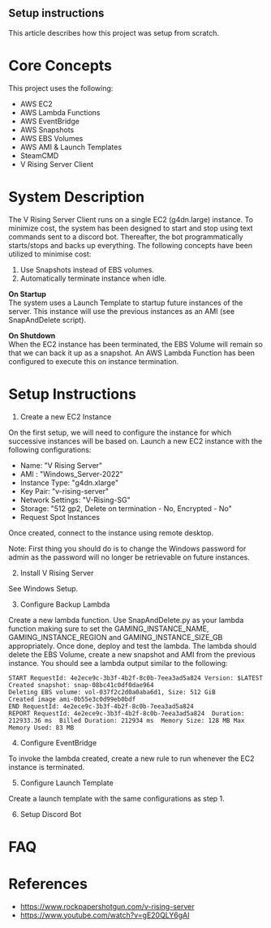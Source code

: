 ## Setup instructions

This article describes how this project was setup from scratch.

# Core Concepts

This project uses the following:

-   AWS EC2
-   AWS Lambda Functions
-   AWS EventBridge
-   AWS Snapshots
-   AWS EBS Volumes
-   AWS AMI & Launch Templates
-   SteamCMD
-   V Rising Server Client

# System Description

The V Rising Server Client runs on a single EC2 (g4dn.large) instance. To minimize cost, the system has been designed to start and stop using text commands sent to a discord bot. Thereafter, the bot programmatically starts/stops and backs up everything. The following concepts have been utilized to minimise cost:

1. Use Snapshots instead of EBS volumes.
2. Automatically terminate instance when idle.

**On Startup**  
The system uses a Launch Template to startup future instances of the server. This instance will use the previous instances as an AMI (see SnapAndDelete script).

**On Shutdown**  
When the EC2 instance has been terminated, the EBS Volume will remain so that we can back it up as a snapshot. An AWS Lambda Function has been configured to execute this on instance termination.

# Setup Instructions

1. Create a new EC2 Instance

On the first setup, we will need to configure the instance for which successive instances will be based on.
Launch a new EC2 instance with the following configurations:

-   Name: "V Rising Server"
-   AMI : "Windows_Server-2022"
-   Instance Type: "g4dn.xlarge"
-   Key Pair: "v-rising-server"
-   Network Settings: "V-Rising-SG"
-   Storage: "512 gp2, Delete on termination - No, Encrypted - No"
-   Request Spot Instances

Once created, connect to the instance using remote desktop.

Note: First thing you should do is to change the Windows password for admin as the password will no longer be retrievable on future instances.

2. Install V Rising Server

See Windows Setup.

3. Configure Backup Lambda

Create a new lambda function. Use SnapAndDelete.py as your lambda function making sure to set the GAMING_INSTANCE_NAME, GAMING_INSTANCE_REGION and GAMING_INSTANCE_SIZE_GB appropriately. Once done, deploy and test the lambda. The lambda should delete the EBS Volume, create a new snapshot and AMI from the previous instance. You should see a lambda output similar to the following:

```
START RequestId: 4e2ece9c-3b3f-4b2f-8c0b-7eea3ad5a824 Version: $LATEST
Created snapshot: snap-08bc41c0df0dae964
Deleting EBS volume: vol-037f2c2d0a0aba6d1, Size: 512 GiB
Created image ami-0b55e3c0d99eb0bdf
END RequestId: 4e2ece9c-3b3f-4b2f-8c0b-7eea3ad5a824
REPORT RequestId: 4e2ece9c-3b3f-4b2f-8c0b-7eea3ad5a824	Duration: 212933.36 ms	Billed Duration: 212934 ms	Memory Size: 128 MB	Max Memory Used: 83 MB
```

4. Configure EventBridge

To invoke the lambda created, create a new rule to run whenever the EC2 instance is terminated.

5. Configure Launch Template

Create a launch template with the same configurations as step 1.

6. Setup Discord Bot

# FAQ

# References

-   https://www.rockpapershotgun.com/v-rising-server
-   https://www.youtube.com/watch?v=gE20QLY6gAI
